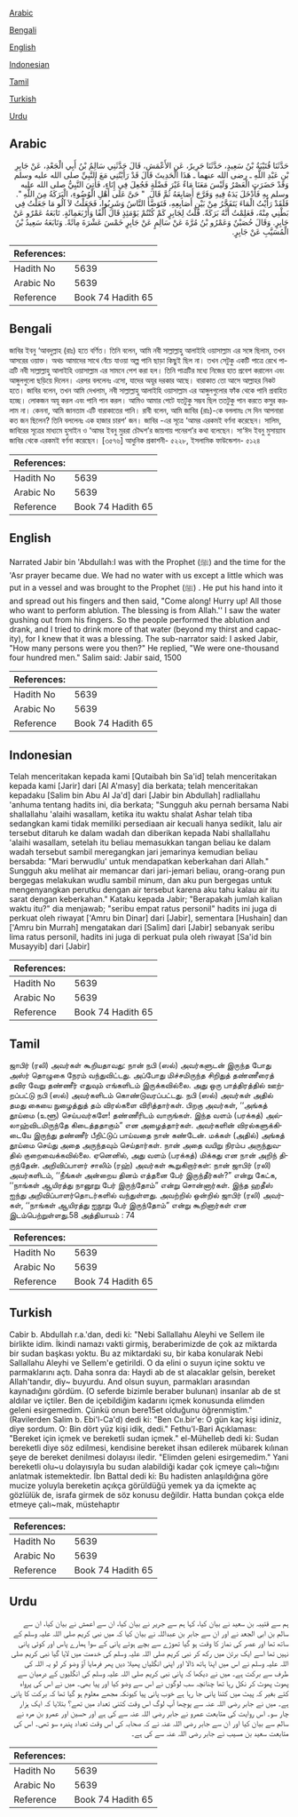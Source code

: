 [Arabic](#arabic)

[Bengali](#bengali)

[English](#english)

[Indonesian](#indonesian)

[Tamil](#tamil)

[Turkish](#turkish)

[Urdu](#urdu)

## Arabic


<div dir="rtl" lang="ar" style={{fontSize:'larger',backgroundColor:'#f8f9fa',padding:20}}>
حَدَّثَنَا قُتَيْبَةُ بْنُ سَعِيدٍ، حَدَّثَنَا جَرِيرٌ، عَنِ الأَعْمَشِ، قَالَ حَدَّثَنِي سَالِمُ بْنُ أَبِي الْجَعْدِ، عَنْ جَابِرِ بْنِ عَبْدِ اللَّهِ ـ رضى الله عنهما ـ هَذَا الْحَدِيثَ قَالَ قَدْ رَأَيْتُنِي مَعَ النَّبِيِّ صلى الله عليه وسلم وَقَدْ حَضَرَتِ الْعَصْرُ وَلَيْسَ مَعَنَا مَاءٌ غَيْرَ فَضْلَةٍ فَجُعِلَ فِي إِنَاءٍ، فَأُتِيَ النَّبِيُّ صلى الله عليه وسلم بِهِ فَأَدْخَلَ يَدَهُ فِيهِ وَفَرَّجَ أَصَابِعَهُ ثُمَّ قَالَ ‏ "‏ حَىَّ عَلَى أَهْلِ الْوُضُوءِ، الْبَرَكَةُ مِنَ اللَّهِ ‏"‏‏.‏ فَلَقَدْ رَأَيْتُ الْمَاءَ يَتَفَجَّرُ مِنْ بَيْنِ أَصَابِعِهِ، فَتَوَضَّأَ النَّاسُ وَشَرِبُوا، فَجَعَلْتُ لاَ آلُو مَا جَعَلْتُ فِي بَطْنِي مِنْهُ، فَعَلِمْتُ أَنَّهُ بَرَكَةٌ‏.‏ قُلْتُ لِجَابِرٍ كَمْ كُنْتُمْ يَوْمَئِذٍ قَالَ أَلْفًا وَأَرْبَعَمِائَةٍ‏.‏ تَابَعَهُ عَمْرٌو عَنْ جَابِرٍ‏.‏ وَقَالَ حُصَيْنٌ وَعَمْرُو بْنُ مُرَّةَ عَنْ سَالِمٍ عَنْ جَابِرٍ خَمْسَ عَشْرَةَ مِائَةً‏.‏ وَتَابَعَهُ سَعِيدُ بْنُ الْمُسَيَّبِ عَنْ جَابِرٍ‏.‏
</div>
<div style={{backgroundColor:'#f8f9fa',padding:20, marginBottom: 10}}><table> <thead> <tr> <th>References:</th> <th></th> </tr> </thead> <tbody><tr><td>Hadith No</td><td>5639</td></tr><tr><td>Arabic No</td><td>5639</td></tr><tr><td>Reference</td><td>Book 74 Hadith 65</td></tr></tbody></table></div>

## Bengali


<div dir="ltr" lang="bn" style={{fontSize:'larger',backgroundColor:'#f8f9fa',padding:20}}>
জাবির ইবনু ‘আবদুল্লাহ (রাঃ) হতে বর্ণিত। তিনি বলেন, আমি নবী সাল্লাল্লাহু আলাইহি ওয়াসাল্লাম এর সঙ্গে ছিলাম, তখন আসরের ওয়াক্ত। অথচ আমাদের সাথে বেঁচে যাওয়া অল্প পানি ছাড়া কিছুই ছিল না। তখন সেটুকু একটি পাত্রে রেখে পাত্রটি নবী সাল্লাল্লাহু আলাইহি ওয়াসাল্লাম এর সামনে পেশ করা হল। তিনি পাত্রটির মধ্যে নিজের হাত প্রবেশ করালেন এবং আঙ্গুলগুলো ছড়িয়ে দিলেন। এরপর বললেনঃ এসো, যাদের অযূর দরকার আছে। বারাকাত তো আসে আল্লাহর নিকট হতে। জাবির বলেন, তখন আমি দেখলাম, নবী সাল্লাল্লাহু আলাইহি ওয়াসাল্লাম এর আঙ্গুলগুলোর ফাঁক থেকে পানি প্রবাহিত হচ্ছে। লোকজন অযূ করল এবং পানি পান করল। আমিও আমার পেটে যতটুকু সম্ভব ছিল ততটুকু পান করতে কসুর করলাম না। কেননা, আমি জানতাম এটি বারাকাতের পানি। রাবী বলেন, আমি জাবির (রাঃ)-কে বললামঃ সে দিন আপনারা কত জন ছিলেন? তিনি বললেনঃ এক হাজার চারশ’ জন। জাবির -এর সূত্রে ‘আমর এরকমই বর্ণনা করেছেন। সালিম, জাবিরের সূত্রের মাধ্যমে হুসাইন ও ‘আমর ইবনু মুররা চৌদ্দশ’র জায়গায় পনেরশ’র কথা বলেছেন। সা‘ঈদ ইবনু মুসায়্যাব জাবির থেকে এরকমই বর্ণনা করেছেন। [৩৫৭৬] আধুনিক প্রকাশনী- ৫২২৮, ইসলামিক ফাউন্ডেশন- ৫১২৪
</div>
<div style={{backgroundColor:'#f8f9fa',padding:20, marginBottom: 10}}><table> <thead> <tr> <th>References:</th> <th></th> </tr> </thead> <tbody><tr><td>Hadith No</td><td>5639</td></tr><tr><td>Arabic No</td><td>5639</td></tr><tr><td>Reference</td><td>Book 74 Hadith 65</td></tr></tbody></table></div>

## English


<div dir="ltr" lang="en" style={{fontSize:'larger',backgroundColor:'#f8f9fa',padding:20}}>
Narrated Jabir bin 'Abdullah:I was with the Prophet (ﷺ) and the time for the 'Asr prayer became due. We had no water with us except a little which was put in a vessel and was brought to the Prophet (ﷺ) . He put his hand into it and spread out his fingers and then said, "Come along! Hurry up! All those who want to perform ablution. The blessing is from Allah.'' I saw the water gushing out from his fingers. So the people performed the ablution and drank, and I tried to drink more of that water (beyond my thirst and capacity), for I knew that it was a blessing. The sub-narrator said: I asked Jabir, "How many persons were you then?" He replied, "We were one-thousand four hundred men." Salim said: Jabir said, 1500
</div>
<div style={{backgroundColor:'#f8f9fa',padding:20, marginBottom: 10}}><table> <thead> <tr> <th>References:</th> <th></th> </tr> </thead> <tbody><tr><td>Hadith No</td><td>5639</td></tr><tr><td>Arabic No</td><td>5639</td></tr><tr><td>Reference</td><td>Book 74 Hadith 65</td></tr></tbody></table></div>

## Indonesian


<div dir="ltr" lang="id" style={{fontSize:'larger',backgroundColor:'#f8f9fa',padding:20}}>
Telah menceritakan kepada kami [Qutaibah bin Sa'id] telah menceritakan kepada kami [Jarir] dari [Al A'masy] dia berkata; telah menceritakan kepadaku [Salim bin Abu Al Ja'd] dari [Jabir bin Abdullah] radliallahu 'anhuma tentang hadits ini, dia berkata; "Sungguh aku pernah bersama Nabi shallallahu 'alaihi wasallam, ketika itu waktu shalat Ashar telah tiba sedangkan kami tidak memiliki persediaan air kecuali hanya sedikit, lalu air tersebut ditaruh ke dalam wadah dan diberikan kepada Nabi shallallahu 'alaihi wasallam, setelah itu beliau memasukkan tangan beliau ke dalam wadah tersebut sambil meregangkan jari jemarinya kemudian beliau bersabda: "Mari berwudlu' untuk mendapatkan keberkahan dari Allah." Sungguh aku melihat air memancar dari jari-jemari beliau, orang-orang pun bergegas melakukan wudlu sambil minum, dan aku pun bergegas untuk mengenyangkan perutku dengan air tersebut karena aku tahu kalau air itu sarat dengan keberkahan." Kataku kepada Jabir; "Berapakah jumlah kalian waktu itu?" dia menjawab; "seribu empat ratus personil" hadits ini juga di perkuat oleh riwayat ['Amru bin Dinar] dari [Jabir], sementara [Hushain] dan ['Amru bin Murrah] mengatakan dari [Salim] dari [Jabir] sebanyak seribu lima ratus personil, hadits ini juga di perkuat pula oleh riwayat [Sa'id bin Musayyib] dari [Jabir]
</div>
<div style={{backgroundColor:'#f8f9fa',padding:20, marginBottom: 10}}><table> <thead> <tr> <th>References:</th> <th></th> </tr> </thead> <tbody><tr><td>Hadith No</td><td>5639</td></tr><tr><td>Arabic No</td><td>5639</td></tr><tr><td>Reference</td><td>Book 74 Hadith 65</td></tr></tbody></table></div>

## Tamil


<div dir="ltr" lang="ta" style={{fontSize:'larger',backgroundColor:'#f8f9fa',padding:20}}>
ஜாபிர் (ரலி) அவர்கள் கூறியதாவது: நான் நபி (ஸல்) அவர்களுடன் இருந்த போது அஸ்ர் தொழுகை நேரம் வந்துவிட்டது. அப்போது மிச்சமிருந்த சிறிதுத் தண்ணீரைத் தவிர வேறு தண்ணீர் எதுவும் எங்களிடம் இருக்கவில்லை. அது ஒரு பாத்திரத்தில் ஊற்றப்பட்டு நபி (ஸல்) அவர்களிடம் கொண்டுவரப்பட்டது. நபி (ஸல்) அவர்கள் அதில் தமது கையை நுழைத்துத் தம் விரல்களை விரித்தார்கள். பிறகு அவர்கள், ‘‘அங்கத் தூய்மை (உளூ) செய்பவர்களே! தண்ணீரிடம் வாருங்கள். இந்த வளம் (பரக்கத்) அல்லாஹ்விடமிருந்தே கிடைத்ததாகும்” என அழைத்தார்கள். அவர்களின் விரல்களுக்கிடையே இருந்து தண்ணீர் பீறிட்டுப் பாய்வதை நான் கண்டேன். மக்கள் (அதில்) அங்கத் தூய்மை செய்து அதை அருந்தவும் செய்தார்கள். நான் அதை வயிறு நிரம்ப அருந்துவதில் குறைவைக்கவில்லை. ஏனெனில், அது வளம் (பரக்கத்) மிக்கது என நான் அறிந் திருந்தேன். அறிவிப்பாளர் சாலிம் (ரஹ்) அவர்கள் கூறுகிறார்கள்: நான் ஜாபிர் (ரலி) அவர்களிடம், ‘‘நீங்கள் அன்றைய தினம் எத்தனை பேர் இருந்தீர்கள்?” என்று கேட்க, ‘‘நாங்கள் ஆயிரத்து நானூறு பேர் இருந்தோம்” என்று சொன்னார்கள். இந்த ஹதீஸ் ஐந்து அறிவிப்பாளர்தொடர்களில் வந்துள்ளது. அவற்றில் ஒன்றில் ஜாபிர் (ரலி) அவர்கள், ‘‘நாங்கள் ஆயிரத்து ஐநூறு பேர் இருந்தோம்” என்று கூறினார்கள் என இடம்பெற்றுள்ளது.58 அத்தியாயம் : 74
</div>
<div style={{backgroundColor:'#f8f9fa',padding:20, marginBottom: 10}}><table> <thead> <tr> <th>References:</th> <th></th> </tr> </thead> <tbody><tr><td>Hadith No</td><td>5639</td></tr><tr><td>Arabic No</td><td>5639</td></tr><tr><td>Reference</td><td>Book 74 Hadith 65</td></tr></tbody></table></div>

## Turkish


<div dir="ltr" lang="tr" style={{fontSize:'larger',backgroundColor:'#f8f9fa',padding:20}}>
Cabir b. Abdullah r.a.'dan, dedi ki: "Nebi Sallallahu Aleyhi ve Sellem ile birlikte idim. İkindi namazı vakti girmiş, beraberimizde de çok az miktarda bir sudan başkası yoktu. Bu az miktardaki su, bir kaba konularak Nebi Sallallahu Aleyhi ve Sellem'e getirildi. O da elini o suyun içine soktu ve parmaklarını açtı. Daha sonra da: Haydi ab de st alacaklar gelsin, bereket Allah'tandır, diy~ buyurdu. And olsun suyun, parmakları arasından kaynadığını gördüm. (O seferde bizimle beraber bulunan) insanlar ab de st aldılar ve içtiler. Ben de içebildiğim kadarını içmek konusunda elimden geleni esirgemedim. Çünkü onun bere15et olduğunu öğrenmiştim." (Ravilerden Salim b. Ebi'l-Ca'd) dedi ki: "Ben Cıı.bir'e: O gün kaç kişi idiniz, diye sordum. O: Bin dört yüz kişi idik, dedi." Fethu'l-Bari Açıklaması: "Bereket için içmek ve bereketli sudan içmek." el-Mühelleb dedi ki: Sudan bereketli diye söz edilmesi, kendisine bereket ihsan edilerek mübarek kılınan şeye de bereket denilmesi dolayısı iledir. "Elimden geleni esirgemedim." Yani bereketli olu~u dolayısıyla bu sudan alabildiği kadar çok içmeye çalı~tığını anlatmak istemektedir. İbn Battal dedi ki: Bu hadisten anlaşıldığına göre mucize yoluyla bereketin açıkça görüldüğü yemek ya da içmekte aç gözlülük de, israfa girmek de söz konusu değildir. Hatta bundan çokça elde etmeye çalı~mak, müstehaptır
</div>
<div style={{backgroundColor:'#f8f9fa',padding:20, marginBottom: 10}}><table> <thead> <tr> <th>References:</th> <th></th> </tr> </thead> <tbody><tr><td>Hadith No</td><td>5639</td></tr><tr><td>Arabic No</td><td>5639</td></tr><tr><td>Reference</td><td>Book 74 Hadith 65</td></tr></tbody></table></div>

## Urdu


<div dir="rtl" lang="ur" style={{fontSize:'larger',backgroundColor:'#f8f9fa',padding:20}}>
ہم سے قتیبہ بن سعید نے بیان کیا، کہا ہم سے جریر نے بیان کیا، ان سے اعمش نے بیان کیا، ان سے سالم بن ابی الجعد نے اور ان سے جابر بن عبداللہ نے بیان کیا کہ میں نبی کریم صلی اللہ علیہ وسلم کے ساتھ تھا اور عصر کی نماز کا وقت ہو گیا تھوڑے سے بچے ہوئے پانی کے سوا ہمارے پاس اور کوئی پانی نہیں تھا اسے ایک برتن میں رکھ کر نبی کریم صلی اللہ علیہ وسلم کی خدمت میں لایا گیا نبی کریم صلی اللہ علیہ وسلم نے اس میں اپنا ہاتھ ڈالا اور اپنی انگلیاں پھیلا دیں پھر فرمایا آؤ وضو کر لو یہ اللہ کی طرف سے برکت ہے۔ میں نے دیکھا کہ پانی نبی کریم صلی اللہ علیہ وسلم کی انگلیوں کے درمیان سے پھوٹ پھوٹ کر نکل رہا تھا چنانچہ سب لوگوں نے اس سے وضو کیا اور پیا بھی۔ میں نے اس کی پرواہ کئے بغیر کہ پیٹ میں کتنا پانی جا رہا ہے خوب پانی پیا کیونکہ مجھے معلوم ہو گیا تھا کہ برکت کا پانی ہے۔ میں نے جابر رضی اللہ عنہ سے پوچھا آپ لوگ اس وقت کتنی تعداد میں تھے؟ بتلایا کہ ایک ہزار چار سو۔ اس روایت کی متابعت عمرو نے جابر رضی اللہ عنہ سے کی ہے اور حسین اور عمرو بن مرہ نے سالم سے بیان کیا اور ان سے جابر رضی اللہ عنہ نے کہ صحابہ کی اس وقت تعداد پندرہ سو تھی۔ اس کی متابعت سعید بن مسیب نے جابر رضی اللہ عنہ سے کی ہے۔
</div>
<div style={{backgroundColor:'#f8f9fa',padding:20, marginBottom: 10}}><table> <thead> <tr> <th>References:</th> <th></th> </tr> </thead> <tbody><tr><td>Hadith No</td><td>5639</td></tr><tr><td>Arabic No</td><td>5639</td></tr><tr><td>Reference</td><td>Book 74 Hadith 65</td></tr></tbody></table></div>